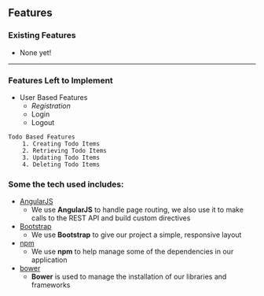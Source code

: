 ## Features

### Existing Features
- None yet!

____________

### Features Left to Implement
- User Based Features
    - *Registration*
    - Login
    - Logout

```
Todo Based Features
    1. Creating Todo Items
    2. Retrieving Todo Items
    3. Updating Todo Items
    4. Deleting Todo Items
```

### Some the tech used includes:
- [AngularJS](https://angularjs.org/)
    - We use **AngularJS** to handle page routing, we also use it to make calls to the REST API and build custom directives
- [Bootstrap](http://getbootstrap.com/)
    - We use **Bootstrap** to give our project a simple, responsive layout
- [npm](https://www.npmjs.com/)
    - We use **npm** to help manage some of the dependencies in our application
- [bower](https://bower.io/)
    - **Bower** is used to manage the installation of our libraries and frameworks


